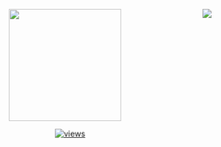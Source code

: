 <p align="center">
<!--   <a href="https://github.com/anuraghazra/github-readme-stats" >
    <img src="https://github-readme-stats.vercel.app/api?username=Zimrahin&show_icons=true&theme=transparent&hide_border=true&hide_rank=true&include_all_commits=true&custom_title=Zimrahin's+GitHub+Stats&disable_animations=true&hide=prs" align="left" />
  </a> -->
  <a href="https://github.com/anuraghazra/github-readme-stats" >
    <img src="https://github-readme-stats.vercel.app/api/top-langs/?username=Zimrahin&layout=compact&theme=transparent&hide_border=true&disable_animations=true" align="right" />
  </a>
  <a href="https://www.artstation.com/artwork/r9neD5">
    <img src="https://cdnb.artstation.com/p/assets/images/images/052/142/157/original/johan-cediel-rodriguez-pixel-artv2exp.gif?1659037637" align="center"  width="200"/>
  </a>
</p>

<p align="center">
  <a href="https://youtu.be/dQw4w9WgXcQ">
    <img alt="views" title="GitHub profile views" src="https://komarev.com/ghpvc/?username=Zimrahin&label=Profile%20views&color=006aff&style=flat-square"/>
  </a>
</p>
